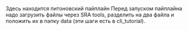 Здесь находится питоновский пайплайн 
Перед запуском пайплайна надо загрузить файлы через SRA tools, разделить на два файла и положить их в папку data (эти шаги есть в cli_tutorial). 
